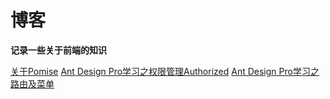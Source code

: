 # 博客
**记录一些关于前端的知识**

[关于Pomise](https://github.com/Icey-Yi/Blog/issues/1)
[Ant Design Pro学习之权限管理Authorized](https://github.com/Icey-Yi/Blog/issues/2)
[Ant Design Pro学习之路由及菜单](https://github.com/Icey-Yi/Blog/issues/3)
